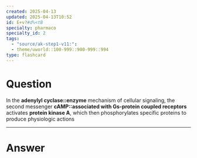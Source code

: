 ```yaml
---
created: 2025-04-13
updated: 2025-04-13T10:52
id: E+v?#d%<tB
specialty: pharmaco
specialty_id: 2
tags:
  - "source/ak-step1-v11:": 
  - theme/uworld::100-999::900-999::994
type: flashcard
---
```


# Question
In the **adenylyl cyclase::enzyme** mechanism of cellular signaling, the second messenger **cAMP::associated with Gs-protein coupled receptors** activates **protein kinase A**, which then phosphorylates specific proteins to produce physiologic actions

---

# Answer
